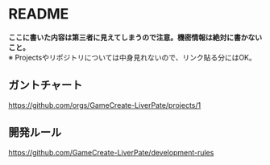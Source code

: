 # README

**ここに書いた内容は第三者に見えてしまうので注意。機密情報は絶対に書かないこと。**  
※ Projectsやリポジトリについては中身見れないので、リンク貼る分にはOK。

## ガントチャート
https://github.com/orgs/GameCreate-LiverPate/projects/1

## 開発ルール
https://github.com/GameCreate-LiverPate/development-rules
